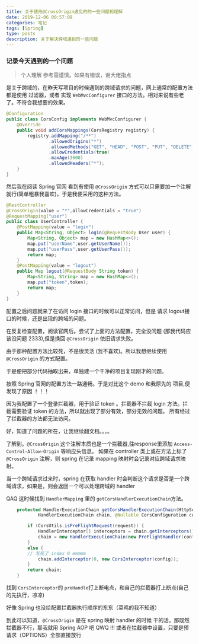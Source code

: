 ```yaml
---
title: 关于使用@CrossOrigin遇见的的一些问题和理解
date: 2019-12-06 00:57:09
categories: 笔记
tags: [Spring]
type: posts
description: 关于解决跨域遇到的一些问题
---
```

### 记录今天遇到的一个问题
> 个人理解 参考需谨慎。如果有错误，谢大佬指点

是关于跨域的，在昨天写项目的时候遇到的跨域请求的问题，网上通常的配置方法都是使用 过滤器，或者 实现 `WebMvcConfigurer` 接口的方法。相对来说有些老了。不符合我想要的效果。
```java
@Configuration
public class CorsConfig implements WebMvcConfigurer {
    @Override
    public void addCorsMappings(CorsRegistry registry) {
        registry.addMapping("/**")
                .allowedOrigins("*")
                .allowedMethods("GET", "HEAD", "POST", "PUT", "DELETE", "OPTIONS")
                .allowCredentials(true)
                .maxAge(3600)
                .allowedHeaders("*");
    }
}
```

然后我在阅读 Spring 官网 看到有使用 `@CrossOrigin` 方式可以只需要加一个注解就行(简单粗暴我喜欢)。于是我便采用的这种方法。

```java
@RestController
@CrossOrigin(value = "*",allowCredentials = "true")
@RequestMapping("user")
public class UserController {
    @PostMapping(value = "login")
    public Map<String, Object> login(@RequestBody User user) {
        Map<String, Object> map = new HashMap<>();
        map.put("userName",user.getUserName());
        map.put("userPass",user.getUserPass());
        return map;
    }
    @PostMapping(value = "logout")
    public Map logout(@RequestBody String token) {
        Map<String, String> map = new HashMap<>();
        map.put("token",token);
        return map;
    }
}
```
配置之后问题就来了在访问 login 接口的时候可以正常访问，但是 请求 logout接口的时候，还是出现的跨域的问题。

在反复检查配置，阅读官网后。尝试了上面的方法配置，完全没问题 (那我代码应该没问题 2333),但是换回  `@CrossOrigin` 依旧请求失败。

由于那种配置方法比较死，不是很灵活 (我不喜欢)。所以我想继续使用 `@CrossOrigin` 的方式配置。

于是便把部分代码抽取出来，单独建一个干净的项目复现刚才的问题。

按照 Spring 官网的配置方法一路通畅。于是对比这个 demo 和我原先的 项目,便发现了原因 ！！！ 

因为我配置了一个登录拦截器，用于验证 token 。拦截器不拦截 login 方法。拦截需要验证 token 的方法，所以就出现了部分有效，部分无效的问题。
所有经过了拦截器的方法都无法访问。


好，知道了问题的所在，让我继续翻文档。。。。

了解到。`@CrossOrigin`  这个注解本质也是一个拦截器,往response里添加  `Access-Control-Allow-Origin` 等响应头信息。
如果在 controller 类上或在方法上标了 `@CrossOrigin` 注解，则 spring 在记录 mapping 映射时会记录对应跨域请求映射。

当一个跨域请求过来时，spring    在获取 handler 时会判断这个请求是否是一个跨域请求，如果是，则会返回一个可以处理跨域的 handler

QAQ 这时候找到 `HandlerMapping` 里的 ` getCorsHandlerExecutionChain `方法。

```java
	protected HandlerExecutionChain getCorsHandlerExecutionChain(HttpServletRequest request,
			HandlerExecutionChain chain, @Nullable CorsConfiguration config) {

		if (CorsUtils.isPreFlightRequest(request)) {
			HandlerInterceptor[] interceptors = chain.getInterceptors();
			chain = new HandlerExecutionChain(new PreFlightHandler(config), interceptors);
		}
		else {
		// 写死了 index 0 emmmm
			chain.addInterceptor(0, new CorsInterceptor(config));
		}
		return chain;
	}
```
找到 `CorsInterceptor`的 `preHandle`打上断电点，和自己的拦截器打上断点(自己的先执行，凉凉)

好像 Spring 也没给配置拦截器执行顺序的东东（菜鸡的我不知道）

到此可以知道，`@CrossOrigin` 是在 spring 映射 handler 的时候 干的活。那既然拦截器不行，那我就用 Spring AOP 吧 QWQ !!!
或者在拦截器中设置，只要是预请求（OPTIONS）全部直接放行

